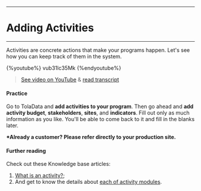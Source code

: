 ****
# Adding Activities
---

Activities are concrete actions that make your programs happen. Let's see how you can keep track of them in the system.

{%youtube%} vub31lc35Mk {%endyoutube%}  
> [See video on YouTube](https://www.youtube.com/embed/vub31lc35Mk?rel=0) & [read transcript](https://docs.google.com/document/d/1DCaeMviBwSO5hGSfeh6Y9McPI6D1dzxJyDs5kKa4wug/edit#heading=h.zexkmlu322pr) 

#### Practice

Go to TolaData and **add activities to your program**. Then go ahead and **add activity budget**, **stakeholders**, **sites**, and **indicators**. Fill out only as much information as you like. You'll be able to come back to it and fill in the blanks later.

**\*Already a customer? Please refer directly to your production site.**

#### Further reading

Check out these Knowledge base articles: 

1. [What is an activity?](https://help.toladata.com/en/activities/what-is-an-activity.html);
2. And get to know the details about [each of activity modules](https://help.toladata.com/en/activities/activity-modules.html).





